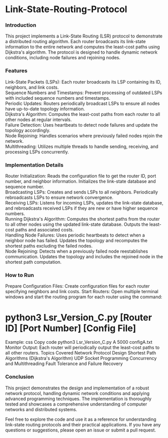 # Link-State-Routing-Protocol

### Introduction <br>
This project implements a Link-State Routing (LSR) protocol to demonstrate a distributed routing algorithm. Each router broadcasts its link-state information to the entire network and computes the least-cost paths using Dijkstra's algorithm. The protocol is designed to handle dynamic network conditions, including node failures and rejoining nodes.

### Features <br>
Link-State Packets (LSPs): Each router broadcasts its LSP containing its ID, neighbors, and link costs. <br>
Sequence Numbers and Timestamps: Prevent processing of outdated LSPs with included sequence numbers and timestamps. <br>
Periodic Updates: Routers periodically broadcast LSPs to ensure all nodes have up-to-date topology information. <br>
Dijkstra's Algorithm: Computes the least-cost paths from each router to all other nodes at regular intervals. <br>
Failure Detection: Uses heartbeats to detect node failures and update the topology accordingly. <br>
Node Rejoining: Handles scenarios where previously failed nodes rejoin the network. <br>
Multithreading: Utilizes multiple threads to handle sending, receiving, and processing LSPs concurrently. <br>

### Implementation Details <br>
Router Initialization: Reads the configuration file to get the router ID, port number, and neighbor information. Initializes the link-state database and sequence number. <br>
Broadcasting LSPs: Creates and sends LSPs to all neighbors. Periodically rebroadcasts LSPs to ensure network convergence. <br>
Receiving LSPs: Listens for incoming LSPs, updates the link-state database, and rebroadcasts received LSPs if they are new or have higher sequence numbers. <br>
Running Dijkstra's Algorithm: Computes the shortest paths from the router to all other nodes using the updated link-state database. Outputs the least-cost paths and associated costs. <br>
Handling Node Failures: Uses periodic heartbeats to detect when a neighbor node has failed. Updates the topology and recomputes the shortest paths excluding the failed nodes. <br>
Node Rejoining: Detects when a previously failed node reestablishes communication. Updates the topology and includes the rejoined node in the shortest path computation. <br>

### How to Run
Prepare Configuration Files: Create configuration files for each router specifying neighbors and link costs.
Start Routers: Open multiple terminal windows and start the routing program for each router using the command:
# python3 Lsr_Version_C.py [Router ID] [Port Number] [Config File]
Example:
css
Copy code
python3 Lsr_Version_C.py A 5000 configA.txt
Monitor Output: Each router will periodically output the least-cost paths to all other routers.
Topics Covered
Network Protocol Design
Shortest Path Algorithms (Dijkstra's Algorithm)
UDP Socket Programming
Concurrency and Multithreading
Fault Tolerance and Failure Recovery
### Conclusion <br>
This project demonstrates the design and implementation of a robust network protocol, handling dynamic network conditions and applying advanced programming techniques. The implementation is thoroughly tested and showcases a comprehensive understanding of computer networks and distributed systems.

Feel free to explore the code and use it as a reference for understanding link-state routing protocols and their practical applications. If you have any questions or suggestions, please open an issue or submit a pull request.
